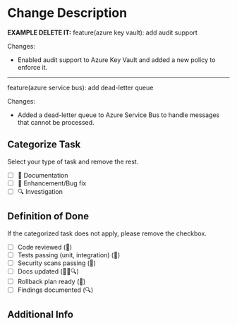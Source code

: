 # Change Description

<!-- Conventional commits list here with a Changes: section under each conventional commit -->

**EXAMPLE DELETE IT:**
feature(azure key vault): add audit support

Changes:

- Enabled audit support to Azure Key Vault and added a new policy to enforce it.

---

feature(azure service bus): add dead-letter queue

Changes:

- Added a dead-letter queue to Azure Service Bus to handle messages that cannot be processed.

## Categorize Task

Select your type of task and remove the rest.

- [ ] 📄 Documentation
- [ ] 🚀 Enhancement/Bug fix
- [ ] 🔍 Investigation

## Definition of Done

If the categorized task does not apply, please remove the checkbox.

- [ ] Code reviewed (🚀)
- [ ] Tests passing (unit, integration) (🚀)
- [ ] Security scans passing (🚀)
- [ ] Docs updated (📄🚀🔍)
- [ ] Rollback plan ready (🚀)
- [ ] Findings documented (🔍)

## Additional Info

